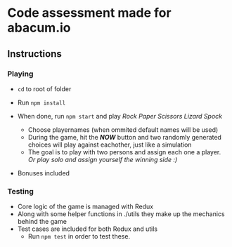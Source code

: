 # Code assessment made for abacum.io

## Instructions

### Playing

- `cd` to root of folder
- Run `npm install`
- When done, run `npm start` and play _Rock Paper Scissors Lizard Spock_

  - Choose playernames (when ommited default names will be used)
  - During the game, hit the **_NOW_** button and two randomly generated choices will play against eachother, just like a simulation
  - The goal is to play with two persons and assign each one a player. _Or play solo and assign yourself the winning side :)_

- Bonuses included

### Testing

- Core logic of the game is managed with Redux
- Along with some helper functions in ./utils they make up the mechanics behind the game
- Test cases are included for both Redux and utils
  - Run `npm test` in order to test these.
